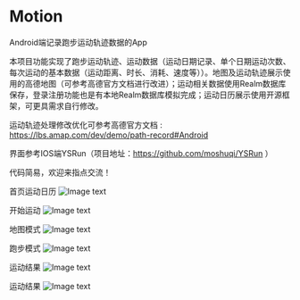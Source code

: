 # Motion

Android端记录跑步运动轨迹数据的App

  本项目功能实现了跑步运动轨迹、运动数据（运动日期记录、单个日期运动次数、每次运动的基本数据（运动距离、时长、消耗、速度等））。地图及运动轨迹展示使用的高德地图（可参考高德官方文档进行改进）；运动相关数据使用Realm数据库保存，登录注册功能也是有本地Realm数据库模拟完成；运动日历展示使用开源框架，可更具需求自行修改。
  
  运动轨迹处理修改优化可参考高德官方文档 : https://lbs.amap.com/dev/demo/path-record#Android
  
  界面参考IOS端YSRun（项目地址：https://github.com/moshuqi/YSRun ）
  
  代码简易，欢迎来指点交流！
  
首页运动日历
![Image text](https://github.com/aqx1991/Motion/blob/master/shot/%E9%A6%96%E9%A1%B5.jpg)

开始运动
![Image text](https://github.com/aqx1991/Motion/blob/master/shot/%E8%BF%90%E5%8A%A8%E5%80%92%E8%AE%A1%E6%97%B6.jpg)

地图模式
![Image text](https://github.com/aqx1991/Motion/blob/master/shot/%E8%BF%90%E5%8A%A8-%E5%9C%B0%E5%9B%BE%E6%A8%A1%E5%BC%8F.jpg)

跑步模式
![Image text](https://github.com/aqx1991/Motion/blob/master/shot/%E8%BF%90%E5%8A%A8-%E8%B7%91%E6%AD%A5%E6%A8%A1%E5%BC%8F.jpg)

运动结果
![Image text](https://github.com/aqx1991/Motion/blob/master/shot/%E8%BF%90%E5%8A%A8%E7%BB%93%E6%9E%9C.jpg)

运动结果
![Image text](https://github.com/aqx1991/Motion/blob/master/shot/%E8%BF%90%E5%8A%A8%E8%AE%B0%E5%BD%95.jpg)
